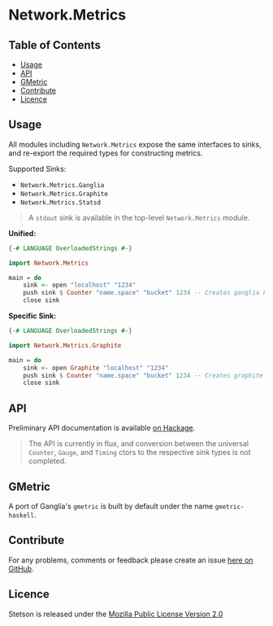 Network.Metrics
===============

Table of Contents
-----------------

* [Usage](#usage)
* [API](#api)
* [GMetric](#gmetric)
* [Contribute](#contribute)
* [Licence](#licence)


<a name="usage" />

Usage
-----

All modules including `Network.Metrics` expose the same interfaces to sinks, and re-export
the required types for constructing metrics.

Supported Sinks:

* `Network.Metrics.Ganglia`
* `Network.Metrics.Graphite`
* `Network.Metrics.Statsd`

> A `stdout` sink is available in the top-level `Network.Metrics` module.


**Unified:**

````haskell
{-# LANGUAGE OverloadedStrings #-}

import Network.Metrics

main = do
    sink <- open "localhost" "1234"
    push sink $ Counter "name.space" "bucket" 1234 -- Creates ganglia key: "name.space.bucket" with an "int32" type
    close sink
````


**Specific Sink:**

````haskell
{-# LANGUAGE OverloadedStrings #-}

import Network.Metrics.Graphite

main = do
    sink <- open Graphite "localhost" "1234"
    push sink $ Counter "name.space" "bucket" 1234 -- Creates graphite key: "name.space.bucket"
    close sink

````


<a name="api" />

API
---

Preliminary API documentation is available [on Hackage](http://hackage.haskell.org/package/network-metrics).

> The API is currently in flux, and conversion between the universal `Counter`, `Gauge`, and `Timing` ctors to the respective sink types is not completed.


<a name="gmetric" />

GMetric
-------

A port of Ganglia's `gmetric` is built by default under the name `gmetric-haskell`.


<a name="contribute" />

Contribute
----------

For any problems, comments or feedback please create an issue [here on GitHub](github.com/brendanhay/network-metrics/issues).


<a name="licence" />

Licence
-------

Stetson is released under the [Mozilla Public License Version 2.0](http://www.mozilla.org/MPL/)
